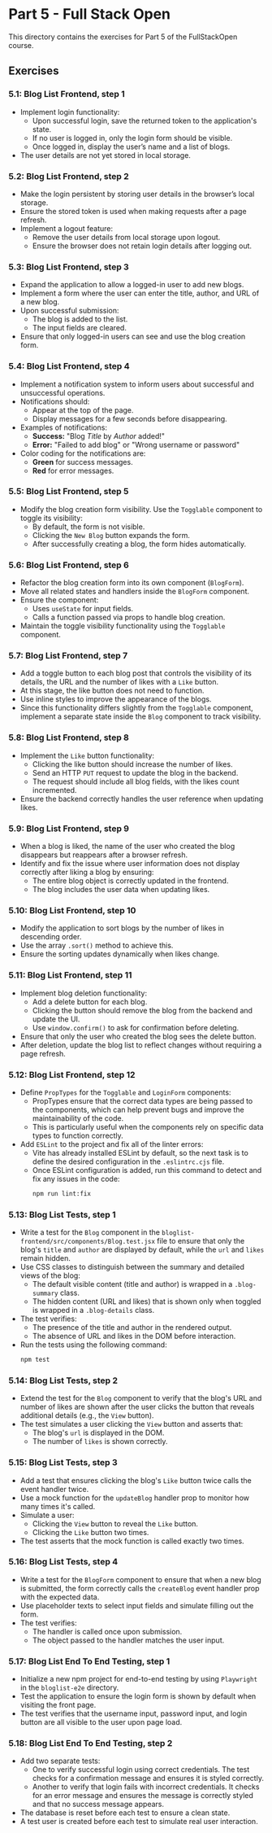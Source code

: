 # Part 5 - Full Stack Open

This directory contains the exercises for Part 5 of the FullStackOpen course.

## Exercises

### 5.1: Blog List Frontend, step 1
- Implement login functionality:
  - Upon successful login, save the returned token to the application's state.
  - If no user is logged in, only the login form should be visible.
  - Once logged in, display the user’s name and a list of blogs.
- The user details are not yet stored in local storage.

### 5.2: Blog List Frontend, step 2
- Make the login persistent by storing user details in the browser’s local storage.
- Ensure the stored token is used when making requests after a page refresh.
- Implement a logout feature:
  - Remove the user details from local storage upon logout.
  - Ensure the browser does not retain login details after logging out.

### 5.3: Blog List Frontend, step 3
- Expand the application to allow a logged-in user to add new blogs.
- Implement a form where the user can enter the title, author, and URL of a new blog.
- Upon successful submission:
  - The blog is added to the list.
  - The input fields are cleared.
- Ensure that only logged-in users can see and use the blog creation form.

### 5.4: Blog List Frontend, step 4
- Implement a notification system to inform users about successful and unsuccessful operations.
- Notifications should:
  - Appear at the top of the page.
  - Display messages for a few seconds before disappearing.
- Examples of notifications:
  - **Success:** "Blog *Title* by *Author* added!"
  - **Error:** "Failed to add blog" or "Wrong username or password"
- Color coding for the notifications are:
  - **Green** for success messages.
  - **Red** for error messages.

### 5.5: Blog List Frontend, step 5
- Modify the blog creation form visibility. Use the `Togglable` component to toggle its visibility:
  - By default, the form is not visible.
  - Clicking the `New Blog` button expands the form.
  - After successfully creating a blog, the form hides automatically.

### 5.6: Blog List Frontend, step 6
- Refactor the blog creation form into its own component (`BlogForm`).
- Move all related states and handlers inside the `BlogForm` component.
- Ensure the component:
  - Uses `useState` for input fields.
  - Calls a function passed via props to handle blog creation.
- Maintain the toggle visibility functionality using the `Togglable` component.

### 5.7: Blog List Frontend, step 7
- Add a toggle button to each blog post that controls the visibility of its details, the URL and the number of likes with a `Like` button.
- At this stage, the like button does not need to function.
- Use inline styles to improve the appearance of the blogs.
- Since this functionality differs slightly from the `Togglable` component, implement a separate state inside the `Blog` component to track visibility.

### 5.8: Blog List Frontend, step 8
- Implement the `Like` button functionality:
  - Clicking the like button should increase the number of likes.
  - Send an HTTP `PUT` request to update the blog in the backend.
  - The request should include all blog fields, with the likes count incremented.
- Ensure the backend correctly handles the user reference when updating likes.

### 5.9: Blog List Frontend, step 9
- When a blog is liked, the name of the user who created the blog disappears but reappears after a browser refresh.
- Identify and fix the issue where user information does not display correctly after liking a blog by ensuring:
  - The entire blog object is correctly updated in the frontend.
  - The blog includes the user data when updating likes.

### 5.10: Blog List Frontend, step 10
- Modify the application to sort blogs by the number of likes in descending order.
- Use the array `.sort()` method to achieve this.
- Ensure the sorting updates dynamically when likes change.

### 5.11: Blog List Frontend, step 11
- Implement blog deletion functionality:
  - Add a delete button for each blog.
  - Clicking the button should remove the blog from the backend and update the UI.
  - Use `window.confirm()` to ask for confirmation before deleting.
- Ensure that only the user who created the blog sees the delete button.
- After deletion, update the blog list to reflect changes without requiring a page refresh.

### 5.12: Blog List Frontend, step 12
- Define `PropTypes` for the `Togglable` and `LoginForm` components:
  - PropTypes ensure that the correct data types are being passed to the components, which can help prevent bugs and improve the maintainability of the code.
  - This is particularly useful when the components rely on specific data types to function correctly.
- Add `ESLint` to the project and fix all of the linter errors:
  - Vite has already installed ESLint by default, so the next task is to define the desired configuration in the `.eslintrc.cjs` file.
  - Once ESLint configuration is added, run this command to detect and fix any issues in the code:  
  	  ```bash
	  npm run lint:fix
	  ```

### 5.13: Blog List Tests, step 1
- Write a test for the `Blog` component in the `bloglist-frontend/src/components/Blog.test.jsx` file to ensure that only the blog's `title` and `author` are displayed by default, while the `url` and `likes` remain hidden.
- Use CSS classes to distinguish between the summary and detailed views of the blog:
  - The default visible content (title and author) is wrapped in a `.blog-summary` class.
  - The hidden content (URL and likes) that is shown only when toggled is wrapped in a `.blog-details` class.
- The test verifies:
  - The presence of the title and author in the rendered output.
  - The absence of URL and likes in the DOM before interaction.
- Run the tests using the following command:
  ```bash
  npm test
  ```

### 5.14: Blog List Tests, step 2
- Extend the test for the `Blog` component to verify that the blog's URL and number of likes are shown after the user clicks the button that reveals additional details (e.g., the `View` button).
- The test simulates a user clicking the `View` button and asserts that:
  - The blog's `url` is displayed in the DOM.
  - The number of `likes` is shown correctly.

### 5.15: Blog List Tests, step 3
- Add a test that ensures clicking the blog's `Like` button twice calls the event handler twice.
- Use a mock function for the `updateBlog` handler prop to monitor how many times it's called.
- Simulate a user:
  - Clicking the `View` button to reveal the `Like` button.
  - Clicking the `Like` button two times.
- The test asserts that the mock function is called exactly two times.

### 5.16: Blog List Tests, step 4
- Write a test for the `BlogForm` component to ensure that when a new blog is submitted, the form correctly calls the `createBlog` event handler prop with the expected data.
- Use placeholder texts to select input fields and simulate filling out the form.
- The test verifies:
  - The handler is called once upon submission.
  - The object passed to the handler matches the user input.

### 5.17: Blog List End To End Testing, step 1
- Initialize a new npm project for end-to-end testing by using `Playwright` in the `bloglist-e2e` directory.
- Test the application to ensure the login form is shown by default when visiting the front page.
- The test verifies that the username input, password input, and login button are all visible to the user upon page load.

### 5.18: Blog List End To End Testing, step 2
- Add two separate tests:
  - One to verify successful login using correct credentials. The test checks for a confirmation message and ensures it is styled correctly.
  - Another to verify that login fails with incorrect credentials. It checks for an error message and ensures the message is correctly styled and that no success message appears.
- The database is reset before each test to ensure a clean state.
- A test user is created before each test to simulate real user interaction.
